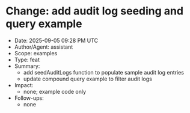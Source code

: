 # Change: add audit log seeding and query example

- Date: 2025-09-05 09:28 PM UTC
- Author/Agent: assistant
- Scope: examples
- Type: feat
- Summary:
  - add seedAuditLogs function to populate sample audit log entries
  - update compound query example to filter audit logs
- Impact:
  - none; example code only
- Follow-ups:
  - none
